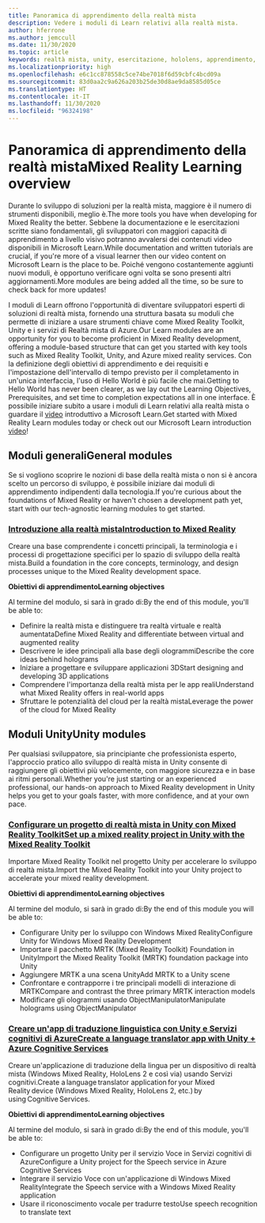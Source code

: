 ```yaml
---
title: Panoramica di apprendimento della realtà mista
description: Vedere i moduli di Learn relativi alla realtà mista.
author: hferrone
ms.author: jemccull
ms.date: 11/30/2020
ms.topic: article
keywords: realtà mista, unity, esercitazione, hololens, apprendimento, visore VR realtà mista, visore VR di windows mixed reality, visore per realtà virtuale, che cos'è la realtà virtuale, che cos'è la realtà aumentata, MRTK, mixed reality toolkit, traduzione, Azure, servizi cognitivi di Azure
ms.localizationpriority: high
ms.openlocfilehash: e6c1cc878558c5ce74be7018f6d59cbfc4bcd09a
ms.sourcegitcommit: 83d0aa2c9a626a203b25de30d8ae9da8585d05ce
ms.translationtype: HT
ms.contentlocale: it-IT
ms.lasthandoff: 11/30/2020
ms.locfileid: "96324198"
---
```

# <a name="mixed-reality-learning-overview"></a><span data-ttu-id="2bf3d-104">Panoramica di apprendimento della realtà mista</span><span class="sxs-lookup"><span data-stu-id="2bf3d-104">Mixed Reality Learning overview</span></span>

<span data-ttu-id="2bf3d-105">Durante lo sviluppo di soluzioni per la realtà mista, maggiore è il numero di strumenti disponibili, meglio è.</span><span class="sxs-lookup"><span data-stu-id="2bf3d-105">The more tools you have when developing for Mixed Reality the better.</span></span> <span data-ttu-id="2bf3d-106">Sebbene la documentazione e le esercitazioni scritte siano fondamentali, gli sviluppatori con maggiori capacità di apprendimento a livello visivo potranno avvalersi dei contenuti video disponibili in Microsoft Learn.</span><span class="sxs-lookup"><span data-stu-id="2bf3d-106">While documentation and written tutorials are crucial, if you're more of a visual learner then our video content on Microsoft Learn is the place to be.</span></span> <span data-ttu-id="2bf3d-107">Poiché vengono costantemente aggiunti nuovi moduli, è opportuno verificare ogni volta se sono presenti altri aggiornamenti.</span><span class="sxs-lookup"><span data-stu-id="2bf3d-107">More modules are being added all the time, so be sure to check back for more updates!</span></span>

<span data-ttu-id="2bf3d-108">I moduli di Learn offrono l'opportunità di diventare sviluppatori esperti di soluzioni di realtà mista, fornendo una struttura basata su moduli che permette di iniziare a usare strumenti chiave come Mixed Reality Toolkit, Unity e i servizi di Realtà mista di Azure.</span><span class="sxs-lookup"><span data-stu-id="2bf3d-108">Our Learn modules are an opportunity for you to become proficient in Mixed Reality development, offering a module-based structure that can get you started with key tools such as Mixed Reality Toolkit, Unity, and Azure mixed reality services.</span></span> <span data-ttu-id="2bf3d-109">Con la definizione degli obiettivi di apprendimento e dei requisiti e l'impostazione dell'intervallo di tempo previsto per il completamento in un'unica interfaccia, l'uso di Hello World è più facile che mai.</span><span class="sxs-lookup"><span data-stu-id="2bf3d-109">Getting to Hello World has never been clearer, as we lay out the Learning Objectives, Prerequisites, and set time to completion expectations all in one interface.</span></span> <span data-ttu-id="2bf3d-110">È possibile iniziare subito a usare i moduli di Learn relativi alla realtà mista o guardare il [video](https://channel9.msdn.com/Blogs/One-Dev-Minute/What-is-Microsoft-Learn) introduttivo a Microsoft Learn.</span><span class="sxs-lookup"><span data-stu-id="2bf3d-110">Get started with Mixed Reality Learn modules today or check out our Microsoft Learn introduction [video](https://channel9.msdn.com/Blogs/One-Dev-Minute/What-is-Microsoft-Learn)!</span></span>

## <a name="general-modules"></a><span data-ttu-id="2bf3d-111">Moduli generali</span><span class="sxs-lookup"><span data-stu-id="2bf3d-111">General modules</span></span>

<span data-ttu-id="2bf3d-112">Se si vogliono scoprire le nozioni di base della realtà mista o non si è ancora scelto un percorso di sviluppo, è possibile iniziare dai moduli di apprendimento indipendenti dalla tecnologia.</span><span class="sxs-lookup"><span data-stu-id="2bf3d-112">If you're curious about the foundations of Mixed Reality or haven't chosen a development path yet, start with our tech-agnostic learning modules to get started.</span></span>

### <a name="introduction-to-mixed-reality"></a>[<span data-ttu-id="2bf3d-113">Introduzione alla realtà mista</span><span class="sxs-lookup"><span data-stu-id="2bf3d-113">Introduction to Mixed Reality</span></span>](https://docs.microsoft.com/learn/modules/intro-to-mixed-reality/)

<span data-ttu-id="2bf3d-114">Creare una base comprendente i concetti principali, la terminologia e i processi di progettazione specifici per lo spazio di sviluppo della realtà mista.</span><span class="sxs-lookup"><span data-stu-id="2bf3d-114">Build a foundation in the core concepts, terminology, and design processes unique to the Mixed Reality development space.</span></span>

<span data-ttu-id="2bf3d-115">**Obiettivi di apprendimento**</span><span class="sxs-lookup"><span data-stu-id="2bf3d-115">**Learning objectives**</span></span>

<span data-ttu-id="2bf3d-116">Al termine del modulo, si sarà in grado di:</span><span class="sxs-lookup"><span data-stu-id="2bf3d-116">By the end of this module, you'll be able to:</span></span>

* <span data-ttu-id="2bf3d-117">Definire la realtà mista e distinguere tra realtà virtuale e realtà aumentata</span><span class="sxs-lookup"><span data-stu-id="2bf3d-117">Define Mixed Reality and differentiate between virtual and augmented reality</span></span>
* <span data-ttu-id="2bf3d-118">Descrivere le idee principali alla base degli ologrammi</span><span class="sxs-lookup"><span data-stu-id="2bf3d-118">Describe the core ideas behind holograms</span></span>
* <span data-ttu-id="2bf3d-119">Iniziare a progettare e sviluppare applicazioni 3D</span><span class="sxs-lookup"><span data-stu-id="2bf3d-119">Start designing and developing 3D applications</span></span>
* <span data-ttu-id="2bf3d-120">Comprendere l'importanza della realtà mista per le app reali</span><span class="sxs-lookup"><span data-stu-id="2bf3d-120">Understand what Mixed Reality offers in real-world apps</span></span>
* <span data-ttu-id="2bf3d-121">Sfruttare le potenzialità del cloud per la realtà mista</span><span class="sxs-lookup"><span data-stu-id="2bf3d-121">Leverage the power of the cloud for Mixed Reality</span></span>

## <a name="unity-modules"></a><span data-ttu-id="2bf3d-122">Moduli Unity</span><span class="sxs-lookup"><span data-stu-id="2bf3d-122">Unity modules</span></span>

<span data-ttu-id="2bf3d-123">Per qualsiasi sviluppatore, sia principiante che professionista esperto, l'approccio pratico allo sviluppo di realtà mista in Unity consente di raggiungere gli obiettivi più velocemente, con maggiore sicurezza e in base ai ritmi personali.</span><span class="sxs-lookup"><span data-stu-id="2bf3d-123">Whether you're just starting or an experienced professional, our hands-on approach to Mixed Reality development in Unity helps you get to your goals faster, with more confidence, and at your own pace.</span></span>

### <a name="set-up-a-mixed-reality-project-in-unity-with-the-mixed-reality-toolkit"></a>[<span data-ttu-id="2bf3d-124">Configurare un progetto di realtà mista in Unity con Mixed Reality Toolkit</span><span class="sxs-lookup"><span data-stu-id="2bf3d-124">Set up a mixed reality project in Unity with the Mixed Reality Toolkit</span></span>](https://docs.microsoft.com/learn/modules/mixed-reality-toolkit-project-unity/)

<span data-ttu-id="2bf3d-125">Importare Mixed Reality Toolkit nel progetto Unity per accelerare lo sviluppo di realtà mista.</span><span class="sxs-lookup"><span data-stu-id="2bf3d-125">Import the Mixed Reality Toolkit into your Unity project to accelerate your mixed reality development.</span></span>

<span data-ttu-id="2bf3d-126">**Obiettivi di apprendimento**</span><span class="sxs-lookup"><span data-stu-id="2bf3d-126">**Learning objectives**</span></span>

<span data-ttu-id="2bf3d-127">Al termine del modulo, si sarà in grado di:</span><span class="sxs-lookup"><span data-stu-id="2bf3d-127">By the end of this module you will be able to:</span></span>

* <span data-ttu-id="2bf3d-128">Configurare Unity per lo sviluppo con Windows Mixed Reality</span><span class="sxs-lookup"><span data-stu-id="2bf3d-128">Configure Unity for Windows Mixed Reality Development</span></span>
* <span data-ttu-id="2bf3d-129">Importare il pacchetto MRTK (Mixed Reality Toolkit) Foundation in Unity</span><span class="sxs-lookup"><span data-stu-id="2bf3d-129">Import the Mixed Reality Toolkit (MRTK) foundation package into Unity</span></span>
* <span data-ttu-id="2bf3d-130">Aggiungere MRTK a una scena Unity</span><span class="sxs-lookup"><span data-stu-id="2bf3d-130">Add MRTK to a Unity scene</span></span>
* <span data-ttu-id="2bf3d-131">Confrontare e contrapporre i tre principali modelli di interazione di MRTK</span><span class="sxs-lookup"><span data-stu-id="2bf3d-131">Compare and contrast the three primary MRTK interaction models</span></span>
* <span data-ttu-id="2bf3d-132">Modificare gli ologrammi usando ObjectManipulator</span><span class="sxs-lookup"><span data-stu-id="2bf3d-132">Manipulate holograms using ObjectManipulator</span></span>

### <a name="create-a-language-translator-app-with-unity--azure-cognitive-services"></a>[<span data-ttu-id="2bf3d-133">Creare un'app di traduzione linguistica con Unity e Servizi cognitivi di Azure</span><span class="sxs-lookup"><span data-stu-id="2bf3d-133">Create a language translator app with Unity + Azure Cognitive Services</span></span>](https://docs.microsoft.com/learn/modules/create-language-translator-mixed-reality-application-unity-azure-cognitive-services/)

<span data-ttu-id="2bf3d-134">Creare un'applicazione di traduzione della lingua per un dispositivo di realtà mista (Windows Mixed Reality, HoloLens 2 e così via) usando Servizi cognitivi.</span><span class="sxs-lookup"><span data-stu-id="2bf3d-134">Create a language translator application for your Mixed Reality device (Windows Mixed Reality, HoloLens 2, etc.) by using Cognitive Services.</span></span>

<span data-ttu-id="2bf3d-135">**Obiettivi di apprendimento**</span><span class="sxs-lookup"><span data-stu-id="2bf3d-135">**Learning objectives**</span></span>

<span data-ttu-id="2bf3d-136">Al termine del modulo, si sarà in grado di:</span><span class="sxs-lookup"><span data-stu-id="2bf3d-136">By the end of this module, you'll be able to:</span></span>

* <span data-ttu-id="2bf3d-137">Configurare un progetto Unity per il servizio Voce in Servizi cognitivi di Azure</span><span class="sxs-lookup"><span data-stu-id="2bf3d-137">Configure a Unity project for the Speech service in Azure Cognitive Services</span></span>
* <span data-ttu-id="2bf3d-138">Integrare il servizio Voce con un'applicazione di Windows Mixed Reality</span><span class="sxs-lookup"><span data-stu-id="2bf3d-138">Integrate the Speech service with a Windows Mixed Reality application</span></span>
* <span data-ttu-id="2bf3d-139">Usare il riconoscimento vocale per tradurre testo</span><span class="sxs-lookup"><span data-stu-id="2bf3d-139">Use speech recognition to translate text</span></span>